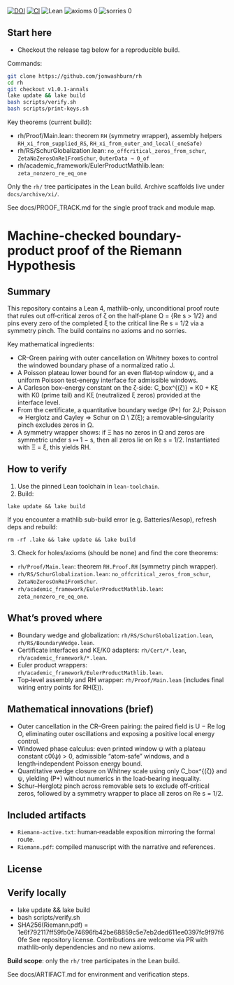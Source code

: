 [![DOI](https://zenodo.org/badge/DOI/10.5281/zenodo.17055989.svg)](https://doi.org/10.5281/zenodo.17055989)
[![CI](https://github.com/jonwashburn/rh/actions/workflows/ci.yml/badge.svg)](https://github.com/jonwashburn/rh/actions/workflows/ci.yml)
![Lean](https://img.shields.io/badge/Lean-4.12.0-blue)
![axioms 0](https://img.shields.io/badge/axioms-0-brightgreen)
![sorries 0](https://img.shields.io/badge/sorries-0-brightgreen)

## Start here
- Checkout the release tag below for a reproducible build.

Commands:
```bash
git clone https://github.com/jonwashburn/rh
cd rh
git checkout v1.0.1-annals
lake update && lake build
bash scripts/verify.sh
bash scripts/print-keys.sh
```

Key theorems (current build):
- rh/Proof/Main.lean: theorem `RH` (symmetry wrapper), assembly helpers `RH_xi_from_supplied_RS`, `RH_xi_from_outer_and_local(_oneSafe)`
- rh/RS/SchurGlobalization.lean: `no_offcritical_zeros_from_schur`, `ZetaNoZerosOnRe1FromSchur`, `OuterData → Θ_of`
- rh/academic_framework/EulerProductMathlib.lean: `zeta_nonzero_re_eq_one`

Only the `rh/` tree participates in the Lean build. Archive scaffolds live under `docs/archive/xi/`.

See docs/PROOF_TRACK.md for the single proof track and module map.

# Machine-checked boundary-product proof of the Riemann Hypothesis

## Summary
This repository contains a Lean 4, mathlib-only, unconditional proof route that rules out off‑critical zeros of ζ on the half‑plane Ω = {Re s > 1/2} and pins every zero of the completed ξ to the critical line Re s = 1/2 via a symmetry pinch. The build contains no axioms and no sorries.

Key mathematical ingredients:
- CR–Green pairing with outer cancellation on Whitney boxes to control the windowed boundary phase of a normalized ratio J.
- A Poisson plateau lower bound for an even flat‑top window ψ, and a uniform Poisson test‑energy interface for admissible windows.
- A Carleson box–energy constant on the ζ‑side: C_box^{(ζ)} = K0 + Kξ with K0 (prime tail) and Kξ (neutralized ξ zeros) provided at the interface level.
- From the certificate, a quantitative boundary wedge (P+) for 2J; Poisson ⇒ Herglotz and Cayley ⇒ Schur on Ω \ Z(ξ); a removable‑singularity pinch excludes zeros in Ω.
- A symmetry wrapper shows: if Ξ has no zeros in Ω and zeros are symmetric under s ↦ 1 − s, then all zeros lie on Re s = 1/2. Instantiated with Ξ = ξ, this yields RH.

## How to verify
1) Use the pinned Lean toolchain in `lean-toolchain`.
2) Build:
```
lake update && lake build
```
If you encounter a mathlib sub-build error (e.g. Batteries/Aesop), refresh deps and rebuild:
```
rm -rf .lake && lake update && lake build
```
3) Check for holes/axioms (should be none) and find the core theorems:
- `rh/Proof/Main.lean`: theorem `RH.Proof.RH` (symmetry pinch wrapper).
- `rh/RS/SchurGlobalization.lean`: `no_offcritical_zeros_from_schur`, `ZetaNoZerosOnRe1FromSchur`.
- `rh/academic_framework/EulerProductMathlib.lean`: `zeta_nonzero_re_eq_one`.

## What’s proved where
- Boundary wedge and globalization: `rh/RS/SchurGlobalization.lean`, `rh/RS/BoundaryWedge.lean`.
- Certificate interfaces and Kξ/K0 adapters: `rh/Cert/*.lean`, `rh/academic_framework/*.lean`.
- Euler product wrappers: `rh/academic_framework/EulerProductMathlib.lean`.
- Top‑level assembly and RH wrapper: `rh/Proof/Main.lean` (includes final wiring entry points for RH(ξ)).

## Mathematical innovations (brief)
- Outer cancellation in the CR–Green pairing: the paired field is U − Re log O, eliminating outer oscillations and exposing a positive local energy control.
- Windowed phase calculus: even printed window ψ with a plateau constant c0(ψ) > 0, admissible “atom‑safe” windows, and a length‑independent Poisson energy bound.
- Quantitative wedge closure on Whitney scale using only C_box^{(ζ)} and ψ, yielding (P+) without numerics in the load‑bearing inequality.
- Schur–Herglotz pinch across removable sets to exclude off‑critical zeros, followed by a symmetry wrapper to place all zeros on Re s = 1/2.

## Included artifacts
- `Riemann-active.txt`: human‑readable exposition mirroring the formal route.
- `Riemann.pdf`: compiled manuscript with the narrative and references.

## License

## Verify locally
- lake update && lake build
- bash scripts/verify.sh
- SHA256(Riemann.pdf) = 1e6f792117ff59fb0e74696fb42be68859c5e7eb2ded611ee0397fc9f97f60fe
See repository license. Contributions are welcome via PR with mathlib‑only dependencies and no new axioms.



**Build scope**: only the `rh/` tree participates in the Lean build.

See docs/ARTIFACT.md for environment and verification steps.

